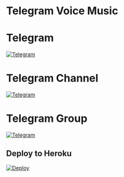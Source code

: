 # Telegram Voice Music


# Telegram 
[![Telegram](https://www.herokucdn.com/deploy/button.svg)](https://t.me/Titit_Kuda)




# Telegram Channel
[![Telegram](https://www.herokucdn.com/deploy/button.svg)](https://t.me/AnimeCheatervip)



# Telegram Group
[![Telegram](https://www.herokucdn.com/deploy/button.svg)](https://t.me/AnimeChating)


## Deploy to Heroku

[![Deploy](https://www.herokucdn.com/deploy/button.svg)](https://heroku.com/deploy?template=https://github.com/OnlyFaris/xluamusic)
